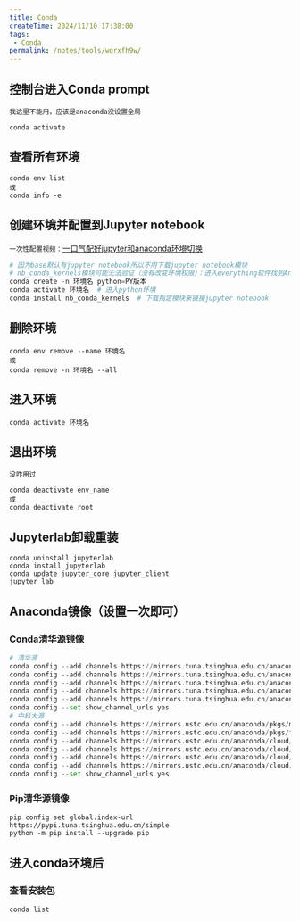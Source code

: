 ```yaml
---
title: Conda
createTime: 2024/11/10 17:38:00
tags:
 - Conda
permalink: /notes/tools/wgrxfh9w/
---
```

## 控制台进入Conda prompt

`我这里不能用，应该是anaconda没设置全局`

```
conda activate
```

## 查看所有环境

```
conda env list
或
conda info -e
```

## 创建环境并配置到Jupyter notebook

`一次性配置视频：`[一口气配好jupyter和anaconda环境切换](https://www.bilibili.com/video/BV17d4y1M7CF/?spm_id_from=333.337.search-card.all.click&vd_source=5e9ba28b96bd6fe04be4fb86a4612e4a)

```py
# 因为base默认有jupyter notebook所以不用下载jupyter notebook模块
# nb_conda_kernels模块可能无法验证（没有改变环境权限）：进入everything软件找到Anaconda prompt快捷方式用管理员身份打开
conda create -n 环境名 python=PY版本
conda activate 环境名	# 进入python环境
conda install nb_conda_kernels	# 下载指定模块来链接jupyter notebook
```

## 删除环境

```
conda env remove --name 环境名
或
conda remove -n 环境名 --all
```

## 进入环境

```
conda activate 环境名
```

## 退出环境

`没咋用过`

```
conda deactivate env_name
或
conda deactivate root
```

## Jupyterlab卸载重装

```
conda uninstall jupyterlab
conda install jupyterlab
conda update jupyter_core jupyter_client
jupyter lab
```

## Anaconda镜像（设置一次即可）

### Conda清华源镜像

```py
# 清华源
conda config --add channels https://mirrors.tuna.tsinghua.edu.cn/anaconda/pkgs/main
conda config --add channels https://mirrors.tuna.tsinghua.edu.cn/anaconda/pkgs/free
conda config --add channels https://mirrors.tuna.tsinghua.edu.cn/anaconda/pkgs/r
conda config --add channels https://mirrors.tuna.tsinghua.edu.cn/anaconda/pkgs/pro
conda config --add channels https://mirrors.tuna.tsinghua.edu.cn/anaconda/pkgs/msys2
conda config --set show_channel_urls yes
# 中科大源
conda config --add channels https://mirrors.ustc.edu.cn/anaconda/pkgs/main/
conda config --add channels https://mirrors.ustc.edu.cn/anaconda/pkgs/free/
conda config --add channels https://mirrors.ustc.edu.cn/anaconda/cloud/conda-forge/
conda config --add channels https://mirrors.ustc.edu.cn/anaconda/cloud/msys2/
conda config --add channels https://mirrors.ustc.edu.cn/anaconda/cloud/bioconda/
conda config --add channels https://mirrors.ustc.edu.cn/anaconda/cloud/menpo/
conda config --set show_channel_urls yes
```

### Pip清华源镜像

```
pip config set global.index-url https://pypi.tuna.tsinghua.edu.cn/simple
python -m pip install --upgrade pip
```

## 进入conda环境后

### 查看安装包

```
conda list
```
